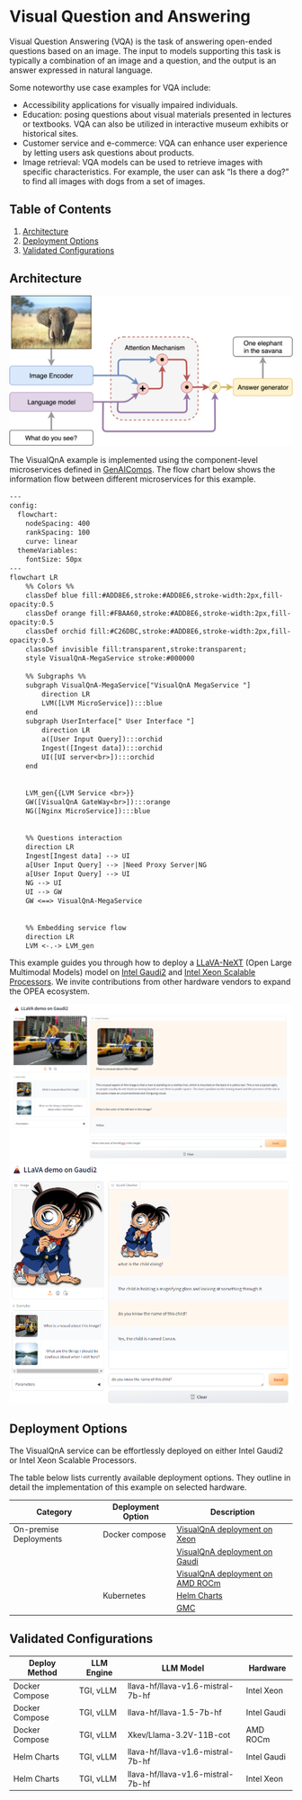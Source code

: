 # Visual Question and Answering

Visual Question Answering (VQA) is the task of answering open-ended questions based on an image. The input to models supporting this task is typically a combination of an image and a question, and the output is an answer expressed in natural language.

Some noteworthy use case examples for VQA include:

- Accessibility applications for visually impaired individuals.
- Education: posing questions about visual materials presented in lectures or textbooks. VQA can also be utilized in interactive museum exhibits or historical sites.
- Customer service and e-commerce: VQA can enhance user experience by letting users ask questions about products.
- Image retrieval: VQA models can be used to retrieve images with specific characteristics. For example, the user can ask “Is there a dog?” to find all images with dogs from a set of images.

## Table of Contents

1. [Architecture](#architecture)
2. [Deployment Options](#deployment-options)
3. [Validated Configurations](#validated-configurations)

## Architecture

![VQA](./assets/img/vqa.png)

The VisualQnA example is implemented using the component-level microservices defined in [GenAIComps](https://github.com/opea-project/GenAIComps). The flow chart below shows the information flow between different microservices for this example.

```mermaid
---
config:
  flowchart:
    nodeSpacing: 400
    rankSpacing: 100
    curve: linear
  themeVariables:
    fontSize: 50px
---
flowchart LR
    %% Colors %%
    classDef blue fill:#ADD8E6,stroke:#ADD8E6,stroke-width:2px,fill-opacity:0.5
    classDef orange fill:#FBAA60,stroke:#ADD8E6,stroke-width:2px,fill-opacity:0.5
    classDef orchid fill:#C26DBC,stroke:#ADD8E6,stroke-width:2px,fill-opacity:0.5
    classDef invisible fill:transparent,stroke:transparent;
    style VisualQnA-MegaService stroke:#000000

    %% Subgraphs %%
    subgraph VisualQnA-MegaService["VisualQnA MegaService "]
        direction LR
        LVM([LVM MicroService]):::blue
    end
    subgraph UserInterface[" User Interface "]
        direction LR
        a([User Input Query]):::orchid
        Ingest([Ingest data]):::orchid
        UI([UI server<br>]):::orchid
    end


    LVM_gen{{LVM Service <br>}}
    GW([VisualQnA GateWay<br>]):::orange
    NG([Nginx MicroService]):::blue


    %% Questions interaction
    direction LR
    Ingest[Ingest data] --> UI
    a[User Input Query] --> |Need Proxy Server|NG
    a[User Input Query] --> UI
    NG --> UI
    UI --> GW
    GW <==> VisualQnA-MegaService


    %% Embedding service flow
    direction LR
    LVM <-.-> LVM_gen

```

This example guides you through how to deploy a [LLaVA-NeXT](https://github.com/LLaVA-VL/LLaVA-NeXT) (Open Large Multimodal Models) model on [Intel Gaudi2](https://www.intel.com/content/www/us/en/products/details/processors/ai-accelerators/gaudi-overview.html) and [Intel Xeon Scalable Processors](https://www.intel.com/content/www/us/en/products/details/processors/xeon.html). We invite contributions from other hardware vendors to expand the OPEA ecosystem.

![llava screenshot](./assets/img/llava_screenshot1.png)
![llava-screenshot](./assets/img/llava_screenshot2.png)

## Deployment Options

The VisualQnA service can be effortlessly deployed on either Intel Gaudi2 or Intel Xeon Scalable Processors.

The table below lists currently available deployment options. They outline in detail the implementation of this example on selected hardware.

| Category               | Deployment Option | Description                                                       |
| ---------------------- | ----------------- | ----------------------------------------------------------------- |
| On-premise Deployments | Docker compose    | [VisualQnA deployment on Xeon](./docker_compose/intel/cpu/xeon)   |
|                        |                   | [VisualQnA deployment on Gaudi](./docker_compose/intel/hpu/gaudi) |
|                        |                   | [VisualQnA deployment on AMD ROCm](./docker_compose/amd/gpu/rocm) |
|                        | Kubernetes        | [Helm Charts](./kubernetes/helm)                                  |
|                        |                   | [GMC](./kubernetes/gmc)                                           |

## Validated Configurations

| **Deploy Method** | **LLM Engine** | **LLM Model**                     | **Hardware** |
| ----------------- | -------------- | --------------------------------- | ------------ |
| Docker Compose    | TGI, vLLM      | llava-hf/llava-v1.6-mistral-7b-hf | Intel Xeon   |
| Docker Compose    | TGI, vLLM      | llava-hf/llava-1.5-7b-hf          | Intel Gaudi  |
| Docker Compose    | TGI, vLLM      | Xkev/Llama-3.2V-11B-cot           | AMD ROCm     |
| Helm Charts       | TGI, vLLM      | llava-hf/llava-v1.6-mistral-7b-hf | Intel Gaudi  |
| Helm Charts       | TGI, vLLM      | llava-hf/llava-v1.6-mistral-7b-hf | Intel Xeon   |
